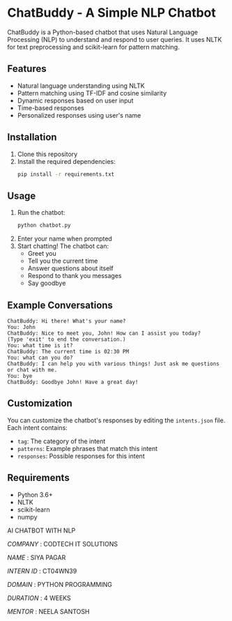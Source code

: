 # ChatBuddy - A Simple NLP Chatbot

ChatBuddy is a Python-based chatbot that uses Natural Language Processing (NLP) to understand and respond to user queries. It uses NLTK for text preprocessing and scikit-learn for pattern matching.

## Features

- Natural language understanding using NLTK
- Pattern matching using TF-IDF and cosine similarity
- Dynamic responses based on user input
- Time-based responses
- Personalized responses using user's name

## Installation

1. Clone this repository
2. Install the required dependencies:
   ```bash
   pip install -r requirements.txt
   ```

## Usage

1. Run the chatbot:
   ```bash
   python chatbot.py
   ```
2. Enter your name when prompted
3. Start chatting! The chatbot can:
   - Greet you
   - Tell you the current time
   - Answer questions about itself
   - Respond to thank you messages
   - Say goodbye

## Example Conversations

```
ChatBuddy: Hi there! What's your name?
You: John
ChatBuddy: Nice to meet you, John! How can I assist you today?
(Type 'exit' to end the conversation.)
You: what time is it?
ChatBuddy: The current time is 02:30 PM
You: what can you do?
ChatBuddy: I can help you with various things! Just ask me questions or chat with me.
You: bye
ChatBuddy: Goodbye John! Have a great day!
```

## Customization

You can customize the chatbot's responses by editing the `intents.json` file. Each intent contains:
- `tag`: The category of the intent
- `patterns`: Example phrases that match this intent
- `responses`: Possible responses for this intent

## Requirements

- Python 3.6+
- NLTK
- scikit-learn
- numpy

AI CHATBOT WITH NLP

*COMPANY* : CODTECH IT SOLUTIONS 

*NAME* : SIYA PAGAR

*INTERN ID* : CT04WN39

*DOMAIN* : PYTHON PROGRAMMING 

*DURATION* : 4 WEEKS

*MENTOR* : NEELA SANTOSH
